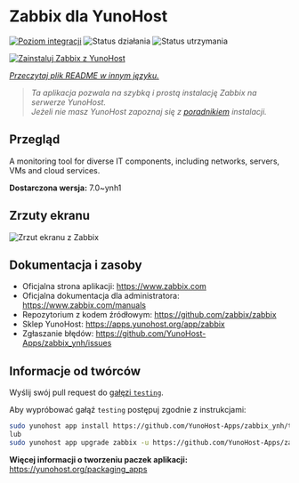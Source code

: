 <!--
To README zostało automatycznie wygenerowane przez <https://github.com/YunoHost/apps/tree/master/tools/readme_generator>
Nie powinno być ono edytowane ręcznie.
-->

# Zabbix dla YunoHost

[![Poziom integracji](https://apps.yunohost.org/badge/integration/zabbix)](https://ci-apps.yunohost.org/ci/apps/zabbix/)
![Status działania](https://apps.yunohost.org/badge/state/zabbix)
![Status utrzymania](https://apps.yunohost.org/badge/maintained/zabbix)

[![Zainstaluj Zabbix z YunoHost](https://install-app.yunohost.org/install-with-yunohost.svg)](https://install-app.yunohost.org/?app=zabbix)

*[Przeczytaj plik README w innym języku.](./ALL_README.md)*

> *Ta aplikacja pozwala na szybką i prostą instalację Zabbix na serwerze YunoHost.*  
> *Jeżeli nie masz YunoHost zapoznaj się z [poradnikiem](https://yunohost.org/install) instalacji.*

## Przegląd

A monitoring tool for diverse IT components, including networks, servers, VMs and cloud services.

**Dostarczona wersja:** 7.0~ynh1

## Zrzuty ekranu

![Zrzut ekranu z Zabbix](./doc/screenshots/screenshot1.png)

## Dokumentacja i zasoby

- Oficjalna strona aplikacji: <https://www.zabbix.com>
- Oficjalna dokumentacja dla administratora: <https://www.zabbix.com/manuals>
- Repozytorium z kodem źródłowym: <https://github.com/zabbix/zabbix>
- Sklep YunoHost: <https://apps.yunohost.org/app/zabbix>
- Zgłaszanie błędów: <https://github.com/YunoHost-Apps/zabbix_ynh/issues>

## Informacje od twórców

Wyślij swój pull request do [gałęzi `testing`](https://github.com/YunoHost-Apps/zabbix_ynh/tree/testing).

Aby wypróbować gałąź `testing` postępuj zgodnie z instrukcjami:

```bash
sudo yunohost app install https://github.com/YunoHost-Apps/zabbix_ynh/tree/testing --debug
lub
sudo yunohost app upgrade zabbix -u https://github.com/YunoHost-Apps/zabbix_ynh/tree/testing --debug
```

**Więcej informacji o tworzeniu paczek aplikacji:** <https://yunohost.org/packaging_apps>
